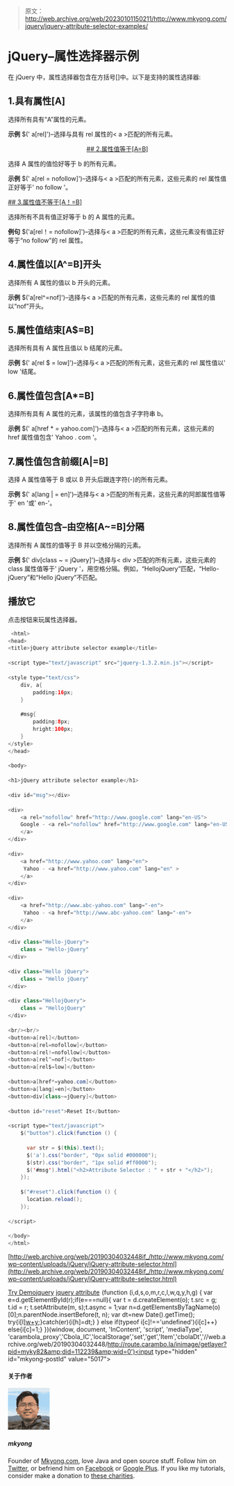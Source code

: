 > 原文：<http://web.archive.org/web/20230101150211/http://www.mkyong.com/jquery/jquery-attribute-selector-examples/>

# jQuery–属性选择器示例

在 jQuery 中，属性选择器包含在方括号[]中。以下是支持的属性选择器:

## 1.具有属性[A]

选择所有具有“A”属性的元素。

**示例**
$(' a[rel]')–选择与具有 rel 属性的< a >匹配的所有元素。

 <ins class="adsbygoogle" style="display:block; text-align:center;" data-ad-format="fluid" data-ad-layout="in-article" data-ad-client="ca-pub-2836379775501347" data-ad-slot="6894224149">## 2.属性值等于[A=B]

选择 A 属性的值恰好等于 b 的所有元素。

**示例**
$(' a[rel = nofollow]')–选择与< a >匹配的所有元素，这些元素的 rel 属性值正好等于' no follow '。

 <ins class="adsbygoogle" style="display:block" data-ad-client="ca-pub-2836379775501347" data-ad-slot="8821506761" data-ad-format="auto" data-ad-region="mkyongregion">## 3.属性值不等于[A！=B]

选择所有不具有值正好等于 b 的 A 属性的元素。

**例句**
$('a[rel！= nofollow]')–选择与< a >匹配的所有元素，这些元素没有值正好等于“no follow”的 rel 属性。

## 4.属性值以[A^=B]开头

选择所有 A 属性的值以 b 开头的元素。

**示例**
$('a[rel^=nof]')–选择与< a >匹配的所有元素，这些元素的 rel 属性的值以“nof”开头。

## 5.属性值结束[A$=B]

选择所有具有 A 属性且值以 b 结尾的元素。

**示例**
$(' a[rel $ = low]')–选择与< a >匹配的所有元素，这些元素的 rel 属性值以' low '结尾。

## 6.属性值包含[A*=B]

选择所有具有 A 属性的元素，该属性的值包含子字符串 b。

**示例**
$(' a[href * = yahoo.com]')–选择与< a >匹配的所有元素，这些元素的 href 属性值包含' Yahoo . com '。

## 7.属性值包含前缀[A|=B]

选择 A 属性值等于 B 或以 B 开头后跟连字符(-)的所有元素。

**示例**
$(' a[lang | = en]')–选择与< a >匹配的所有元素，这些元素的阿郎属性值等于' en '或' en-'。

## 8.属性值包含–由空格[A~=B]分隔

选择所有 A 属性的值等于 B 并以空格分隔的元素。

**示例**
$(' div[class ~ = jQuery]')–选择与< div >匹配的所有元素，这些元素的 class 属性值等于' jQuery '，用空格分隔。例如，“HellojQuery”匹配，“Hello-jQuery”和“Hello jQuery”不匹配。

## 播放它

点击按钮来玩属性选择器。

```java
 <html>
<head>
<title>jQuery attribute selector example</title>

<script type="text/javascript" src="jquery-1.3.2.min.js"></script>

<style type="text/css">
	div, a{
		padding:16px;
	}

	#msg{
		padding:8px;
		hright:100px;
	}
</style>
</head>

<body>

<h1>jQuery attribute selector example</h1>

<div id="msg"></div>

<div>
    <a rel="nofollow" href="http://www.google.com" lang="en-US">
    Google - <a rel="nofollow" href="http://www.google.com" lang="en-US">
    </a>
</div>

<div>
    <a href="http://www.yahoo.com" lang="en">
     Yahoo - <a href="http://www.yahoo.com" lang="en" >
    </a>
</div>

<div>
    <a href="http://www.abc-yahoo.com" lang="-en">
     Yahoo - <a href="http://www.abc-yahoo.com" lang="-en">
    </a>
</div>

<div class="Hello-jQuery">
	class = "Hello-jQuery"
</div>

<div class="Hello jQuery">
	class = "Hello jQuery"
</div>

<div class="HellojQuery">
	class = "HellojQuery"
</div>

<br/><br/>
<button>a[rel]</button>
<button>a[rel=nofollow]</button>
<button>a[rel!=nofollow]</button>
<button>a[rel^=nof]</button>
<button>a[rel$=low]</button>

<button>a[href*=yahoo.com]</button>
<button>a[lang|=en]</button>
<button>div[class~=jQuery]</button>

<button id="reset">Reset It</button>

<script type="text/javascript">
    $("button").click(function () {

	  var str = $(this).text();	
	  $('a').css("border", "0px solid #000000");
	  $(str).css("border", "1px solid #ff0000");
	  $('#msg').html("<h2>Attribute Selector : " + str + "</h2>");
    });

	$("#reset").click(function () {
      location.reload();
    });

</script>

</body>
</html> 
```

[http://web.archive.org/web/20190304032448if_/http://www.mkyong.com/wp-content/uploads/jQuery/jQuery-attribute-selector.html](http://web.archive.org/web/20190304032448if_/http://www.mkyong.com/wp-content/uploads/jQuery/jQuery-attribute-selector.html)

[Try Demo](http://web.archive.org/web/20190304032448/http://www.mkyong.com/wp-content/uploads/jQuery/jQuery-attribute-selector.html)[jquery](http://web.archive.org/web/20190304032448/http://www.mkyong.com/tag/jquery/) [jquery attribute](http://web.archive.org/web/20190304032448/http://www.mkyong.com/tag/jquery-attribute/)</ins></ins>![](img/2ad365b9f6b30117a684c72998666108.png) (function (i,d,s,o,m,r,c,l,w,q,y,h,g) { var e=d.getElementById(r);if(e===null){ var t = d.createElement(o); t.src = g; t.id = r; t.setAttribute(m, s);t.async = 1;var n=d.getElementsByTagName(o)[0];n.parentNode.insertBefore(t, n); var dt=new Date().getTime(); try{i[l][w+y](h,i[l][q+y](h)+'&amp;'+dt);}catch(er){i[h]=dt;} } else if(typeof i[c]!=='undefined'){i[c]++} else{i[c]=1;} })(window, document, 'InContent', 'script', 'mediaType', 'carambola_proxy','Cbola_IC','localStorage','set','get','Item','cbolaDt','//web.archive.org/web/20190304032448/http://route.carambo.la/inimage/getlayer?pid=myky82&amp;did=112239&amp;wid=0')<input type="hidden" id="mkyong-postId" value="5017">

#### 关于作者

![author image](img/5d232d41aa1973ca4484b063c4ef3ca2.png)

##### mkyong

Founder of [Mkyong.com](http://web.archive.org/web/20190304032448/http://mkyong.com/), love Java and open source stuff. Follow him on [Twitter](http://web.archive.org/web/20190304032448/https://twitter.com/mkyong), or befriend him on [Facebook](http://web.archive.org/web/20190304032448/http://www.facebook.com/java.tutorial) or [Google Plus](http://web.archive.org/web/20190304032448/https://plus.google.com/110948163568945735692?rel=author). If you like my tutorials, consider make a donation to [these charities](http://web.archive.org/web/20190304032448/http://www.mkyong.com/blog/donate-to-charity/).
